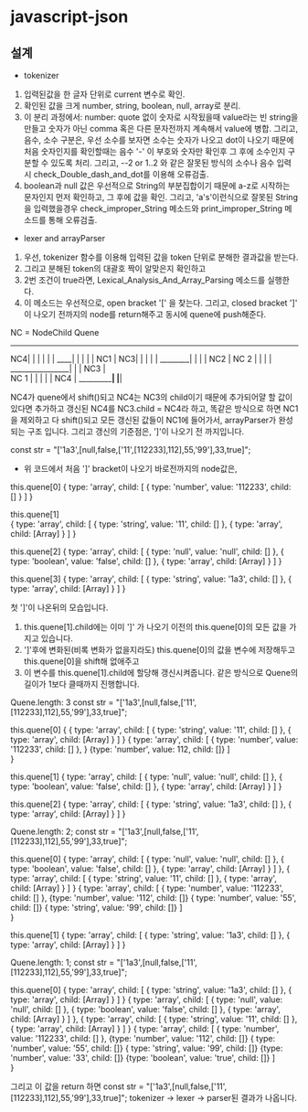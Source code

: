 # javascript-json
## 설계

- tokenizer
1. 입력된값을 한 글자 단위로 current 변수로 확인.
2. 확인된 값을 크게 number, string, boolean, null, array로 분리.
3. 이 분리 과정에서:
number: quote 없이 숫자로 시작됬을때 value라는 빈 string을 만들고 숫자가 아닌 comma 혹은 다른 문자전까지 계속해서 value에 병합. 그리고, 음수, 소수 구분은, 우선 소수를 보자면 소수는 숫자가 나오고 dot이 나오기 때문에 처음 숫자인지를 확인할때는 음수 '-' 이 부호와 숫자만 확인후 그 후에 소수인지 구분할 수 있도록 처리. 그리고, --2 or 1..2 와 같은 잘못된 방식의 소수나 음수 입력시 check_Double_dash_and_dot를 이용해 오류검출.
4. boolean과 null 값은 우선적으로 String의 부분집합이기 때문에 a-z로 시작하는 문자인지 먼저 확인하고, 그 후에 값을 확인. 그리고, 'a's'이런식으로 잘못된 String을 입력했을경우 check_improper_String 메소드와 print_improper_String 메소드를 통해 오류검출.

- lexer and arrayParser
1. 우선, tokenizer 함수를 이용해 입력된 값을 token 단위로 분해한 결과값을 받는다.
2. 그리고 분해된 token의 대괄호 짝이 알맞은지 확인하고
3. 2번 조건이 true라면, Lexical_Analysis_And_Array_Parsing 메소드를 실행한다.
4. 이 메소드는 우선적으로, open bracket '[' 을 찾는다. 그리고, 
closed bracket ']' 이 나오기 전까지의 node를 return해주고 동시에 quene에 push해준다. 

NC = NodeChild                      Quene
_________________________
 NC4|   |       |        |     |                |
____|   |       |        |     |      NC1       |
     NC3|       |        |     |                |
________|       |        |     |      NC2       | 
        NC 2    |        |     |                |   
________________|        |     |      NC3       |  
               NC 1      |     |                |
                         |     |      NC4       |
_________________________|     |________________|


NC4가 quene에서 shift()되고 NC4는 NC3의 child이기 때문에 추가되어얄 할 값이 있다면 추가하고 갱신된 NC4를 NC3.child = NC4라 하고, 똑같은 방식으로 하면 NC1을 제외하고 다 shift()되고 모든 갱신된 값들이 NC1에 들어가서, arrayParser가 완성되는 구조 입니다. 그리고 갱신의 기준점은, ']'이 나오기 전 까지입니다.


const str = "['1a3',[null,false,['11',[112233],112],55,'99'],33,true]";
- 위 코드에서 처음 ']' bracket이 나오기 바로전까지의 node값은,
 
this.quene[0]
 { type: 'array', 
  child: [ { type: 'number', value: '112233', child: [] } ] }

this.quene[1]  
 { type: 'array',
   child:
    [ { type: 'string', value: '11', child: [] },
      { type: 'array', child: [Array] } ] }

this.quene[2]
 { type: 'array',
   child:
    [ { type: 'null', value: 'null', child: [] },
      { type: 'boolean', value: 'false', child: [] },
      { type: 'array', child: [Array] } ] }

this.quene[3]
 { type: 'array',
   child:
    [ { type: 'string', value: '1a3', child: [] },
      { type: 'array', child: [Array] } ] }

첫 ']'이 나온뒤의 모습입니다.
1. this.quene[1].child에는  이미 ']' 가 나오기 이전의 this.quene[0]의 모든 값을 가지고 있습니다.
2. ']'후에 변화된(비록 변화가 없을지라도) this.quene[0]의 값을 변수에 저장해두고 this.quene[0]을 shift해 없애주고
3. 이 변수를 this.quene[1].child에 할당해 갱신시켜줍니다. 같은 방식으로 Quene의 길이가 1보다 클때까지 진행합니다.

Quene.length: 3
const str = "['1a3',[null,false,['11',[112233],112],55,'99'],33,true]";

this.quene[0]
{
   { type: 'array',
   child:
    [ { type: 'string', value: '11', child: [] },
      { type: 'array', child: [Array] } ] }
          { type: 'array',
            child:
              [ { type: 'number', value: '112233', child: [] },
          }
      {type: 'number', value: 112, child: []}
    ]            
}

this.quene[1]
 { type: 'array',
   child:
    [ { type: 'null', value: 'null', child: [] },
      { type: 'boolean', value: 'false', child: [] },
      { type: 'array', child: [Array] } ] }

this.quene[2]
 { type: 'array',
   child:
    [ { type: 'string', value: '1a3', child: [] },
      { type: 'array', child: [Array] } ] }


Quene.length: 2;
const str = "['1a3',[null,false,['11',[112233],112],55,'99'],33,true]";

this.quene[0]
 { type: 'array',
   child:
    [ { type: 'null', value: 'null', child: [] },
      { type: 'boolean', value: 'false', child: [] },
      { type: 'array', child: [Array] } ] },
          { type: 'array',
            child:
              [ { type: 'string', value: '11', child: [] },
                { type: 'array', child: [Array] } ] }
                    { type: 'array',
                      child:
                      [ { type: 'number', value: '112233', child: [] },
                {type: 'number', value: '112', child: []}
      { type: 'number', value: '55', child: []}
      { type: 'string', value: '99', child: []}
    ]           
  } 

this.quene[1]
 { type: 'array',
   child:
    [ { type: 'string', value: '1a3', child: [] },
      { type: 'array', child: [Array] } ] }

Quene.length: 1;
const str = "['1a3',[null,false,['11',[112233],112],55,'99'],33,true]";

this.quene[0]
 { type: 'array',
   child:
    [ { type: 'string', value: '1a3', child: [] },
      { type: 'array', child: [Array] } ] }
             { type: 'array',
              child:
                [ { type: 'null', value: 'null', child: [] },
                  { type: 'boolean', value: 'false', child: [] },
                  { type: 'array', child: [Array] } ] },
                      { type: 'array',
                        child:
                          [ { type: 'string', value: '11', child: [] },
                            { type: 'array', child: [Array] } ] }
                                { type: 'array',
                                  child:
                                  [ { type: 'number', value: '112233', child: [] },
                            {type: 'number', value: '112', child: []}
                  { type: 'number', value: '55', child: []}
                  { type: 'string', value: '99', child: []}
      {type: 'number', value: '33', child: []}
      {type: 'boolean', value: 'true', child: []}
    ]           
  } 

그리고 이 값을 return 하면 const str = "['1a3',[null,false,['11',[112233],112],55,'99'],33,true]";
tokenizer -> lexer -> parser된 결과가 나옵니다.